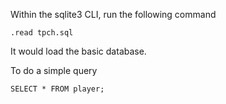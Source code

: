 Within the sqlite3 CLI, run the following command

```sqlite3
.read tpch.sql
```

It would load the basic database.

To do a simple query
```sqlite3
SELECT * FROM player;
```
